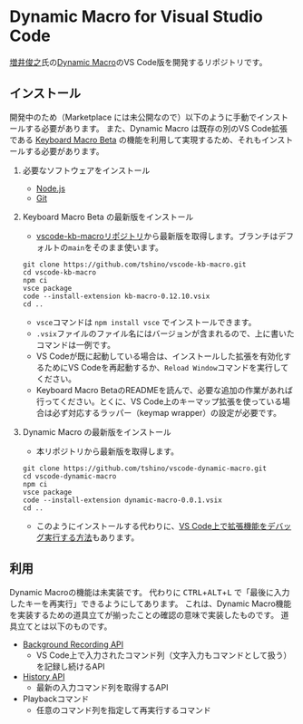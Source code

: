 # Dynamic Macro for Visual Studio Code

[増井俊之](https://github.com/masui)氏の[Dynamic Macro](https://scrapbox.io/masui/Dynamic_Macro)のVS Code版を開発するリポジトリです。

## インストール

開発中のため（Marketplace には未公開なので）以下のように手動でインストールする必要があります。
また、Dynamic Macro は既存の別のVS Code拡張である [Keyboard Macro Beta](https://github.com/tshino/vscode-kb-macro) の機能を利用して実現するため、それもインストールする必要があります。

1. 必要なソフトウェアをインストール
    - [Node.js](https://nodejs.org/en/)
    - [Git](https://git-scm.com/)

2. Keyboard Macro Beta の最新版をインストール
    - [vscode-kb-macroリポジトリ](https://github.com/tshino/vscode-kb-macro)から最新版を取得します。ブランチはデフォルトの`main`をそのまま使います。
    ```
    git clone https://github.com/tshino/vscode-kb-macro.git
    cd vscode-kb-macro
    npm ci
    vsce package
    code --install-extension kb-macro-0.12.10.vsix
    cd ..
    ```
    - `vsce`コマンドは `npm install vsce` でインストールできます。
    - `.vsix`ファイルのファイル名にはバージョンが含まれるので、上に書いたコマンドは一例です。
    - VS Codeが既に起動している場合は、インストールした拡張を有効化するためにVS Codeを再起動するか、`Reload Window`コマンドを実行してください。
    - Keyboard Macro BetaのREADMEを読んで、必要な追加の作業があれば行ってください。とくに、VS Code上のキーマップ拡張を使っている場合は必ず対応するラッパー（keymap wrapper）の設定が必要です。

3. Dynamic Macro の最新版をインストール
    - 本リポジトリから最新版を取得します。
    ```
    git clone https://github.com/tshino/vscode-dynamic-macro.git
    cd vscode-dynamic-macro
    npm ci
    vsce package
    code --install-extension dynamic-macro-0.0.1.vsix
    cd ..
    ```
    - このようにインストールする代わりに、[VS Code上で拡張機能をデバッグ実行する方法](https://code.visualstudio.com/api/get-started/your-first-extension)もあります。

## 利用

Dynamic Macroの機能は未実装です。
代わりに <kbd>CTRL</kbd>+<kbd>ALT</kbd>+<kbd>L</kbd> で「最後に入力したキーを再実行」できるようにしてあります。
これは、Dynamic Macro機能を実装するための道具立てが揃ったことの確認の意味で実装したものです。
道具立てとは以下のものです。

- [Background Recording API](https://github.com/tshino/vscode-kb-macro/issues/176)
    - VS Code上で入力されたコマンド列（文字入力もコマンドとして扱う）を記録し続けるAPI
- [History API](https://github.com/tshino/vscode-kb-macro/issues/177)
    - 最新の入力コマンド列を取得するAPI
- Playbackコマンド
    - 任意のコマンド列を指定して再実行するコマンド
